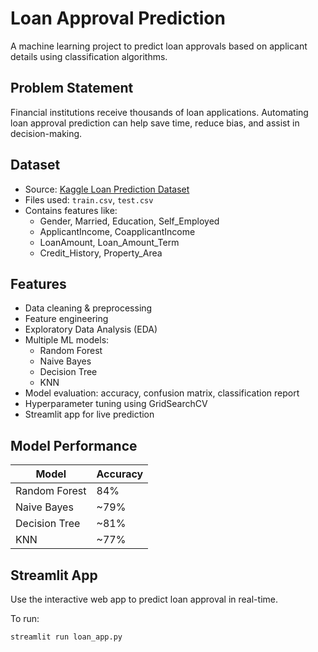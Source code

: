 # Loan Approval Prediction

A machine learning project to predict loan approvals based on applicant details using classification algorithms.

## Problem Statement

Financial institutions receive thousands of loan applications. Automating loan approval prediction can help save time, reduce bias, and assist in decision-making.

## Dataset

- Source: [Kaggle Loan Prediction Dataset](https://www.kaggle.com/datasets)
- Files used: `train.csv`, `test.csv`
- Contains features like:
  - Gender, Married, Education, Self_Employed
  - ApplicantIncome, CoapplicantIncome
  - LoanAmount, Loan_Amount_Term
  - Credit_History, Property_Area

## Features

- Data cleaning & preprocessing
- Feature engineering
- Exploratory Data Analysis (EDA)
- Multiple ML models: 
  - Random Forest
  - Naive Bayes
  - Decision Tree
  - KNN
- Model evaluation: accuracy, confusion matrix, classification report
- Hyperparameter tuning using GridSearchCV
- Streamlit app for live prediction

## Model Performance

| Model            | Accuracy |
|------------------|----------|
| Random Forest    | 84%      |
| Naive Bayes      | ~79%     |
| Decision Tree    | ~81%     |
| KNN              | ~77%     |

## Streamlit App

Use the interactive web app to predict loan approval in real-time.

To run:

```bash
streamlit run loan_app.py
